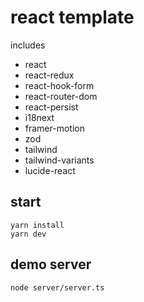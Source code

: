 # react template

includes

- react
- react-redux
- react-hook-form
- react-router-dom
- react-persist
- i18next
- framer-motion
- zod
- tailwind
- tailwind-variants
- lucide-react


## start

```
yarn install
yarn dev
```

## demo server

```
node server/server.ts
```

